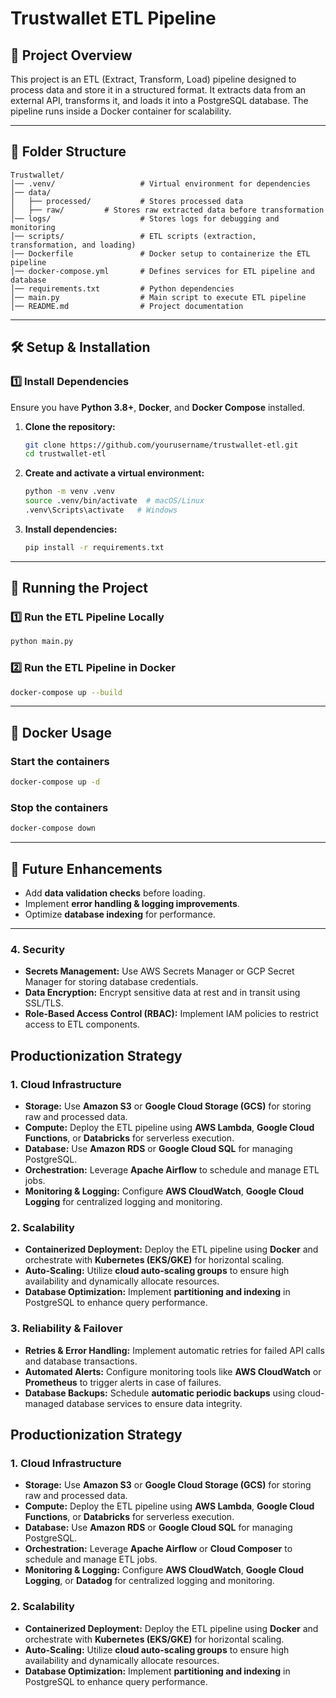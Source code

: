 # Trustwallet ETL Pipeline

## 📌 Project Overview
This project is an ETL (Extract, Transform, Load) pipeline designed to process data and store it in a structured format. 
It extracts data from an external API, transforms it, and loads it into a PostgreSQL database. The pipeline runs inside a Docker container for scalability.

---

## 📂 Folder Structure

```
Trustwallet/
│── .venv/                   # Virtual environment for dependencies
│── data/                    
│   ├── processed/           # Stores processed data
│   ├── raw/         # Stores raw extracted data before transformation
│── logs/                    # Stores logs for debugging and monitoring
│── scripts/                 # ETL scripts (extraction, transformation, and loading)
│── Dockerfile               # Docker setup to containerize the ETL pipeline
│── docker-compose.yml       # Defines services for ETL pipeline and database
│── requirements.txt         # Python dependencies
│── main.py                  # Main script to execute ETL pipeline
│── README.md                # Project documentation
```

---

## 🛠️ Setup & Installation

### **1️⃣ Install Dependencies**  
Ensure you have **Python 3.8+**, **Docker**, and **Docker Compose** installed.

1. **Clone the repository:**  
   ```sh
   git clone https://github.com/yourusername/trustwallet-etl.git
   cd trustwallet-etl
   ```
2. **Create and activate a virtual environment:**  
   ```sh
   python -m venv .venv
   source .venv/bin/activate  # macOS/Linux
   .venv\Scripts\activate   # Windows
   ```
3. **Install dependencies:**  
   ```sh
   pip install -r requirements.txt
   ```

---

## 🚀 Running the Project

### **1️⃣ Run the ETL Pipeline Locally**
```sh
python main.py
```

### **2️⃣ Run the ETL Pipeline in Docker**
```sh
docker-compose up --build
```

---

## 🐳 Docker Usage

### **Start the containers**
```sh
docker-compose up -d
```
### **Stop the containers**
```sh
docker-compose down
```

---

## 🔮 Future Enhancements
- Add **data validation checks** before loading.
- Implement **error handling & logging improvements**.
- Optimize **database indexing** for performance.

---



### **4. Security**
- **Secrets Management:** Use AWS Secrets Manager or GCP Secret Manager for storing database credentials.
- **Data Encryption:** Encrypt sensitive data at rest and in transit using SSL/TLS.
- **Role-Based Access Control (RBAC):** Implement IAM policies to restrict access to ETL components.

## Productionization Strategy

### 1. Cloud Infrastructure
- **Storage:** Use **Amazon S3** or **Google Cloud Storage (GCS)** for storing raw and processed data.
- **Compute:** Deploy the ETL pipeline using **AWS Lambda**, **Google Cloud Functions**, or **Databricks** for serverless execution.
- **Database:** Use **Amazon RDS** or **Google Cloud SQL** for managing PostgreSQL.
- **Orchestration:** Leverage **Apache Airflow** to schedule and manage ETL jobs.
- **Monitoring & Logging:** Configure **AWS CloudWatch**, **Google Cloud Logging** for centralized logging and monitoring.

### 2. Scalability
- **Containerized Deployment:** Deploy the ETL pipeline using **Docker** and orchestrate with **Kubernetes (EKS/GKE)** for horizontal scaling.
- **Auto-Scaling:** Utilize **cloud auto-scaling groups** to ensure high availability and dynamically allocate resources.
- **Database Optimization:** Implement **partitioning and indexing** in PostgreSQL to enhance query performance.

### 3. Reliability & Failover
- **Retries & Error Handling:** Implement automatic retries for failed API calls and database transactions.
- **Automated Alerts:** Configure monitoring tools like **AWS CloudWatch** or **Prometheus** to trigger alerts in case of failures.
- **Database Backups:** Schedule **automatic periodic backups** using cloud-managed database services to ensure data integrity.

## Productionization Strategy

### 1. Cloud Infrastructure
- **Storage:** Use **Amazon S3** or **Google Cloud Storage (GCS)** for storing raw and processed data.
- **Compute:** Deploy the ETL pipeline using **AWS Lambda**, **Google Cloud Functions**, or **Databricks** for serverless execution.
- **Database:** Use **Amazon RDS** or **Google Cloud SQL** for managing PostgreSQL.
- **Orchestration:** Leverage **Apache Airflow** or **Cloud Composer** to schedule and manage ETL jobs.
- **Monitoring & Logging:** Configure **AWS CloudWatch**, **Google Cloud Logging**, or **Datadog** for centralized logging and monitoring.

### 2. Scalability
- **Containerized Deployment:** Deploy the ETL pipeline using **Docker** and orchestrate with **Kubernetes (EKS/GKE)** for horizontal scaling.
- **Auto-Scaling:** Utilize **cloud auto-scaling groups** to ensure high availability and dynamically allocate resources.
- **Database Optimization:** Implement **partitioning and indexing** in PostgreSQL to enhance query performance.


